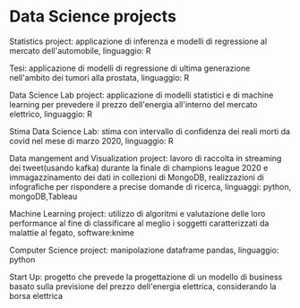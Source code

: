 # Data Science projects
Statistics project: applicazione di inferenza e modelli di regressione al mercato dell'automobile, linguaggio: R

Tesi: applicazione di modelli di regressione di ultima generazione nell'ambito dei tumori alla prostata, linguaggio: R

Data Science Lab project: applicazione di modelli statistici e di machine learning per prevedere il prezzo dell'energia all'interno del mercato elettrico, linguaggio: R

Stima Data Science Lab: stima con intervallo di confidenza dei reali morti da covid nel mese di marzo 2020, linguaggio: R

Data mangement and Visualization project: lavoro di raccolta in streaming dei tweet(usando kafka) durante la finale di champions league 2020 e immagazzinamento dei dati in collezioni di MongoDB, realizzazioni di infografiche per rispondere a precise domande di ricerca, linguaggi: python, mongoDB,Tableau

Machine Learning project: utilizzo di algoritmi e valutazione delle loro performance al fine di classificare al meglio i soggetti caratterizzati da malattie al fegato, software:knime

Computer Science project: manipolazione dataframe pandas, linguaggio: python

Start Up: progetto che prevede la progettazione di un modello di business basato sulla previsione del prezzo dell'energia elettrica, considerando la borsa elettrica
